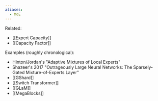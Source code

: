 ```yaml
---
aliases:
  - MoE
---
```

Related:
- [[Expert Capacity]]
- [[Capacity Factor]]

Examples (roughly chronological):
- Hinton/Jordan's "Adaptive Mixtures of Local Experts"
- Shazeer's 2017 "Outrageously Large Neural Networks: The Sparsely-Gated Mixture-of-Experts Layer"
- [[GShard]]
- [[Switch Transformer]]
- [[GLaM]]
- [[MegaBlocks]]
